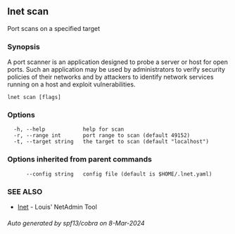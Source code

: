 ## lnet scan

Port scans on a specified target

### Synopsis

A port scanner is an application designed to probe a server or 
host for open ports. Such an application may be used by 
administrators to verify security policies of their networks 
and by attackers to identify network services running on a 
host and exploit vulnerabilities.

```
lnet scan [flags]
```

### Options

```
  -h, --help            help for scan
  -r, --range int       port range to scan (default 49152)
  -t, --target string   the target to scan (default "localhost")
```

### Options inherited from parent commands

```
      --config string   config file (default is $HOME/.lnet.yaml)
```

### SEE ALSO

* [lnet](lnet.md)	 - Louis' NetAdmin Tool

###### Auto generated by spf13/cobra on 8-Mar-2024
